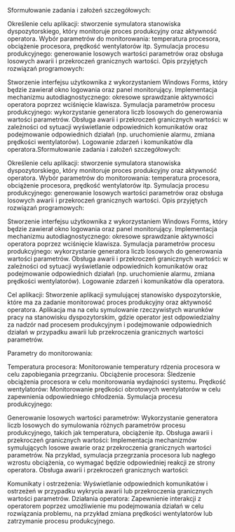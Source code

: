 Sformułowanie zadania i założeń szczegółowych:

Określenie celu aplikacji: stworzenie symulatora stanowiska dyspozytorskiego, który monitoruje proces produkcyjny oraz aktywność operatora.
Wybór parametrów do monitorowania: temperatura procesora, obciążenie procesora, prędkość wentylatorów itp.
Symulacja procesu produkcyjnego: generowanie losowych wartości parametrów oraz obsługa losowych awarii i przekroczeń granicznych wartości.
Opis przyjętych rozwiązań programowych:

Stworzenie interfejsu użytkownika z wykorzystaniem Windows Forms, który będzie zawierał okno logowania oraz panel monitorujący.
Implementacja mechanizmu autodiagnostycznego: okresowe sprawdzanie aktywności operatora poprzez wciśnięcie klawisza.
Symulacja parametrów procesu produkcyjnego: wykorzystanie generatora liczb losowych do generowania wartości parametrów.
Obsługa awarii i przekroczeń granicznych wartości: w zależności od sytuacji wyświetlanie odpowiednich komunikatów oraz podejmowanie odpowiednich działań (np. uruchomienie alarmu, zmiana prędkości wentylatorów).
Logowanie zdarzeń i komunikatów dla operatora.Sformułowanie zadania i założeń szczegółowych:

Określenie celu aplikacji: stworzenie symulatora stanowiska dyspozytorskiego, który monitoruje proces produkcyjny oraz aktywność operatora.
Wybór parametrów do monitorowania: temperatura procesora, obciążenie procesora, prędkość wentylatorów itp.
Symulacja procesu produkcyjnego: generowanie losowych wartości parametrów oraz obsługa losowych awarii i przekroczeń granicznych wartości.
Opis przyjętych rozwiązań programowych:

Stworzenie interfejsu użytkownika z wykorzystaniem Windows Forms, który będzie zawierał okno logowania oraz panel monitorujący.
Implementacja mechanizmu autodiagnostycznego: okresowe sprawdzanie aktywności operatora poprzez wciśnięcie klawisza.
Symulacja parametrów procesu produkcyjnego: wykorzystanie generatora liczb losowych do generowania wartości parametrów.
Obsługa awarii i przekroczeń granicznych wartości: w zależności od sytuacji wyświetlanie odpowiednich komunikatów oraz podejmowanie odpowiednich działań (np. uruchomienie alarmu, zmiana prędkości wentylatorów).
Logowanie zdarzeń i komunikatów dla operatora.

Cel aplikacji:
Stworzenie aplikacji symulującej stanowisko dyspozytorskie, które ma za zadanie monitorować proces produkcyjny oraz aktywność operatora. Aplikacja ma na celu symulowanie rzeczywistych warunków pracy na stanowisku dyspozytorskim, gdzie operator jest odpowiedzialny za nadzór nad procesem produkcyjnym i podejmowanie odpowiednich działań w przypadku awarii lub przekroczenia granicznych wartości parametrów.

Parametry do monitorowania:

Temperatura procesora: Monitorowanie temperatury rdzenia procesora w celu zapobiegania przegrzaniu.
Obciążenie procesora: Śledzenie obciążenia procesora w celu monitorowania wydajności systemu.
Prędkość wentylatorów: Monitorowanie prędkości obrotowych wentylatorów w celu zapewnienia odpowiedniego chłodzenia.
Symulacja procesu produkcyjnego:

Generowanie losowych wartości parametrów: Wykorzystanie generatora liczb losowych do symulowania różnych parametrów procesu produkcyjnego, takich jak temperatura, obciążenie itp.
Obsługa awarii i przekroczeń granicznych wartości: Implementacja mechanizmów symulujących losowe awarie oraz przekroczenia granicznych wartości parametrów. Na przykład, symulacja przegrzania procesora lub nagłego wzrostu obciążenia, co wymagać będzie odpowiedniej reakcji ze strony operatora.
Obsługa awarii i przekroczeń granicznych wartości:

Komunikaty i ostrzeżenia: Wyświetlanie odpowiednich komunikatów i ostrzeżeń w przypadku wykrycia awarii lub przekroczenia granicznych wartości parametrów.
Działania operatora: Zapewnienie interakcji z operatorem poprzez umożliwienie mu podejmowania działań w celu rozwiązania problemu, na przykład zmiana prędkości wentylatorów lub zatrzymanie procesu produkcyjnego.
